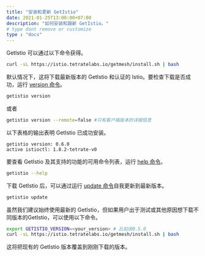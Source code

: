 ```yaml
---
title: "安装和更新 GetIstio"
date: 2021-01-25T13:00:00+07:00
description: "如何安装和跟新 GetIstio。"
# type dont remove or customize
type : "docs"
---
```


GetIstio 可以通过以下命令获得。

```sh
curl -sL https://istio.tetratelabs.io/getmesh/install.sh | bash
```

默认情况下，这将下载最新版本的 GetIstio 和认证的 Istio。要检查下载是否成功，运行  [version 命令](/getistio-cli/reference/getistio_version)。

```sh
getistio version
```

或者

```sh
getistio version --remote=false #只有客户端版本的详细信息
```

以下表格的输出表明 GetIstio 已成功安装。

```text
getistio version: 0.6.0
active istioctl: 1.8.2-tetrate-v0
```

要查看 GetIstio 及其支持的功能的可用命令列表，运行 [help 命令](/getistio-cli/reference/getistio_help)。

```sh
getistio --help
```

下载 GetIstio 后，可以通过运行 [update 命令](/getistio-cli/reference/getistio_update)自我更新到最新版本。

```sh
getistio update
```

虽然我们建议始终使用最新的 GetIstio，但如果用户出于测试或其他原因想下载不同版本的GetIstio，可以使用以下命令。


```sh
export GETISTIO_VERSION=<your_version> # 比如说0.5.0
curl -sL https://istio.tetratelabs.io/getmesh/install.sh | bash
```

这将把现有的 GetIstio 版本覆盖到刚刚下载的版本。

